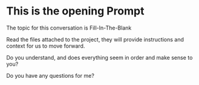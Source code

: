 # This is the opening Prompt

The topic for this conversation is Fill-In-The-Blank

Read the files attached to the project, they will provide instructions and context for us to move forward.

Do you understand, and does everything seem in order and make sense to you?

Do you have any questions for me?

